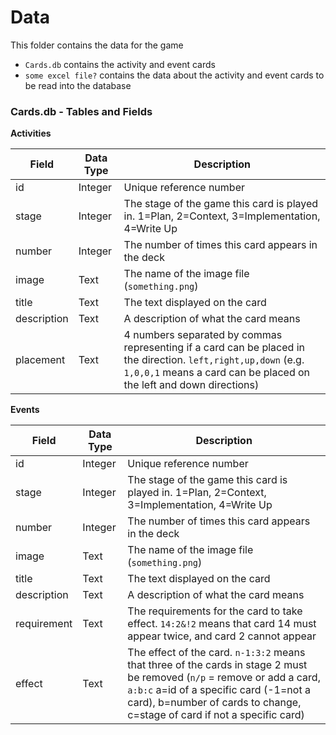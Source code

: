 # Data

This folder contains the data for the game
- `Cards.db` contains the activity and event cards
- `some excel file?` contains the data about the activity and event cards to be read into the database


### Cards.db - Tables and Fields
**Activities**

| Field | Data Type | Description |
|-|-|-|
| id | Integer | Unique reference number |
| stage | Integer | The stage of the game this card is played in. 1=Plan, 2=Context, 3=Implementation, 4=Write Up |
| number | Integer | The number of times this card appears in the deck |
| image | Text | The name of the image file (`something.png`) |
| title | Text | The text displayed on the card |
| description | Text | A description of what the card means |
| placement | Text | 4 numbers separated by commas representing if a card can be placed in the direction. `left,right,up,down` (e.g. `1,0,0,1` means a card can be placed on the left and down directions)|



**Events**

| Field | Data Type | Description |
|-|-|-|
| id | Integer | Unique reference number |
| stage | Integer | The stage of the game this card is played in. 1=Plan, 2=Context, 3=Implementation, 4=Write Up |
| number | Integer | The number of times this card appears in the deck |
| image | Text | The name of the image file (`something.png`) |
| title | Text | The text displayed on the card |
| description | Text | A description of what the card means |
| requirement | Text | The requirements for the card to take effect. `14:2&!2` means that card 14 must appear twice, and card 2 cannot appear |
| effect | Text | The effect of the card. `n-1:3:2` means that three of the cards in stage 2 must be removed (`n/p` = remove or add a card, `a:b:c` a=id of a specific card (-1=not a card), b=number of cards to change, c=stage of card if not a specific card) |
